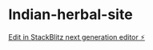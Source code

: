 # Indian-herbal-site

[Edit in StackBlitz next generation editor ⚡️](https://stackblitz.com/~/github.com/siddharth40/Indian-herbal-site)